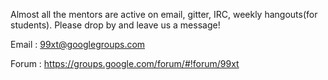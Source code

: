 Almost all the mentors are active on email, gitter, IRC, weekly hangouts(for students). Please drop by and leave us a message! 

Email : 99xt@googlegroups.com

Forum : https://groups.google.com/forum/#!forum/99xt
